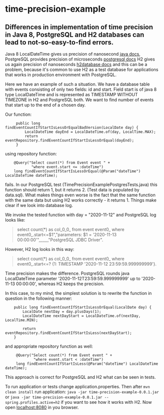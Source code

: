 # time-precision-example
## Differences in implementation of time precision in Java 8, PostgreSQL and H2 databases can lead to not-so-easy-to-find errors.

Java 8 LocalDateTime gives us precision of nanosecond [java docs](https://docs.oracle.com/javase/8/docs/api/java/time/LocalDateTime.html),
PostgreSQL provides precision of microseconds [postgresql docs](https://www.postgresql.org/docs/9.1/datatype-datetime.html)
H2 gives us again precision of nanoseconds [h2database docs](http://www.h2database.com/html/datatypes.html#timestamp_type)
and this can be a problem, because it's common to use H2 as a test database for applications that works in production environment with PostgreSQL.

Here we have an example of such a situation. We have a database table with events consisting of only two fields: id and start. Field
start is of java 8 type LocalDateTime and is represented as TIMESTAMP WITHOUT TIMEZONE in H2 and PostgreSQL both.
We want to find number of events that start up to the end of a chosen day.

Our function:
```
     public long findEventCountIfStartIsLessOrEqualBadVersion(LocalDate day) {
         LocalDateTime dayEnd = LocalDateTime.of(day, LocalTime.MAX);
         return eventRepository.findEventCountIfStartIsLessOrEqual(dayEnd);
     }
```    
using repository function:
```
    @Query("Select count(*) from Event event " +
            "where event.start <= :dateTime")
    long findEventCountIfStartIsLessOrEqual(@Param("dateTime") LocalDateTime dateTime);
```
fails. In our PostgreSQL test (TimePrecisionExamplePostgresTests.java) this function should return 1, but it returns 2. (Test data is populated by data.sql).
What makes things even worse is the fact that the same function with the same data but using H2 works correctly - it returns 1.
Things make clear if we look into database log.

We invoke the tested function with day = "2020-11-12" and PostgreSQL log looks like: 
> select count(*) as col_0_0_ from event event0_ where event0_.start<=$1","parameters: $1 = '2020-11-13 00:00:00'",,,,,,,,"PostgreSQL JDBC Driver". 

However, H2 log looks in this way:
> select count(*) as col_0_0_ from event event0_ where event0_.start<=? {1: TIMESTAMP '2020-11-12 23:59:59.999999999'}.

Time precision makes the difference. PostgreSQL rounds java LocalDateTime parameter '2020-11-12T23:59:59.999999999' up to '2020-11-13 00:00:00',
whereas H2 keeps the precision.

In this case, to my mind, the simplest solution is to rewrite the function in question in the following manner:
```
    public long findEventCountIfStartIsLessOrEqual(LocalDate day) {
        LocalDate nextDay = day.plusDays(1);
        LocalDateTime nextDayStart = LocalDateTime.of(nextDay, LocalTime.MIN);

        return eventRepository.findEventCountIfStartIsLess(nextDayStart);
    }
```
and appropriate repository function as well:
``` 
     @Query("Select count(*) from Event event " +
             "where event.start < :dateTime")
     long findEventCountIfStartIsLess(@Param("dateTime") LocalDateTime dateTime);
```     
This approach is correct for PostgreSQL and H2 what can be seen in tests.
 
To run application or tests change application.properties. Then after `mvn clean install` run application: `java -jar time-precision-example-0.0.1.jar`
or `java -jar time-precision-example-0.0.1.jar --spring.profiles.active=h2` if you want to see how it works with H2.
Now open [localhost:8080](http:://localhost:8080) in you browser.